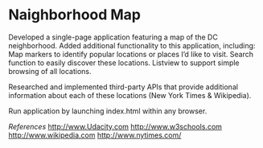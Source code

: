 Naighborhood Map
===============================

Developed a single-page application featuring a map of the DC neighborhood. 
Added additional functionality to this application, including:
	 Map markers to identify popular locations or places I’d like to visit.
	 Search function to easily discover these locations. 
	 Listview to support simple browsing of all locations. 
	 
Researched and implemented third-party APIs that provide additional information about each of these locations (New York Times & Wikipedia).

Run application by launching index.html within any browser.


*References*
http://www.Udacity.com
http://www.w3schools.com
http://www.wikipedia.com
http://www.nytimes.com/
